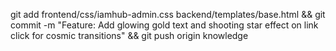 git add frontend/css/iamhub-admin.css backend/templates/base.html && git commit -m "Feature: Add glowing gold text and shooting star effect on link click for cosmic transitions" && git push origin knowledge